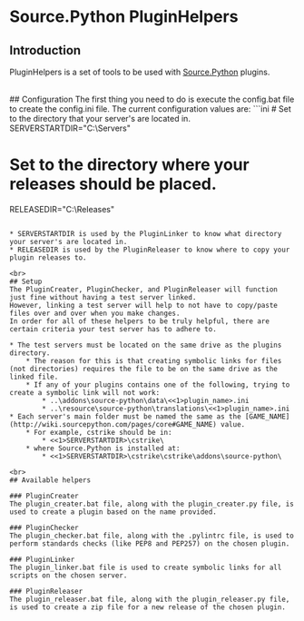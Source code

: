 # Source.Python PluginHelpers

## Introduction
PluginHelpers is a set of tools to be used with [Source.Python](https://github.com/Source-Python-Dev-Team/Source.Python) plugins.

<br>
## Configuration
The first thing you need to do is execute the config.bat file to create the config.ini file.
The current configuration values are:
```ini
# Set to the directory that your server's are located in.
SERVERSTARTDIR="C:\Servers"

# Set to the directory where your releases should be placed.
RELEASEDIR="C:\Releases"
```

* SERVERSTARTDIR is used by the PluginLinker to know what directory your server's are located in.
* RELEASEDIR is used by the PluginReleaser to know where to copy your plugin releases to.

<br>
## Setup
The PluginCreater, PluginChecker, and PluginReleaser will function just fine without having a test server linked.
However, linking a test server will help to not have to copy/paste files over and over when you make changes.
In order for all of these helpers to be truly helpful, there are certain criteria your test server has to adhere to.

* The test servers must be located on the same drive as the plugins directory.
    * The reason for this is that creating symbolic links for files (not directories) requires the file to be on the same drive as the linked file.
    * If any of your plugins contains one of the following, trying to create a symbolic link will not work:
        * ..\addons\source-python\data\<<1>plugin_name>.ini
        * ..\resource\source-python\translations\<<1>plugin_name>.ini
* Each server's main folder must be named the same as the [GAME_NAME](http://wiki.sourcepython.com/pages/core#GAME_NAME) value.
    * For example, cstrike should be in:
        * <<1>SERVERSTARTDIR>\cstrike\
    * where Source.Python is installed at:
        * <<1>SERVERSTARTDIR>\cstrike\cstrike\addons\source-python\

<br>
## Available helpers

### PluginCreater
The plugin_creater.bat file, along with the plugin_creater.py file, is used to create a plugin based on the name provided.

### PluginChecker
The plugin_checker.bat file, along with the .pylintrc file, is used to perform standards checks (like PEP8 and PEP257) on the chosen plugin.

### PluginLinker
The plugin_linker.bat file is used to create symbolic links for all scripts on the chosen server.

### PluginReleaser
The plugin_releaser.bat file, along with the plugin_releaser.py file, is used to create a zip file for a new release of the chosen plugin.
